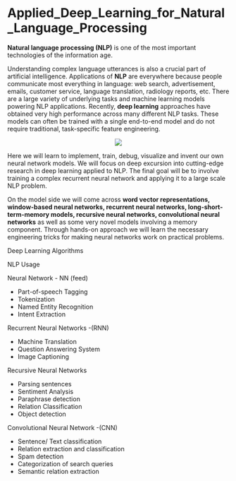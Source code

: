 # Applied_Deep_Learning_for_Natural_Language_Processing

**Natural language processing (NLP)** is one of the most important technologies of the information age. 

Understanding complex language utterances is also a crucial part of artificial intelligence. Applications of **NLP** are everywhere because people communicate most everything in language: web search, advertisement, emails, customer service, language translation, radiology reports, etc. There are a large variety of underlying tasks and machine learning models powering NLP applications. Recently, **deep learning** approaches have obtained very high performance across many different NLP tasks. 
These models can often be trained with a single end-to-end model and do not require traditional, task-specific feature engineering. 

<p align="center"><img src="https://i.ytimg.com/vi/V8qrVleGY5U/maxresdefault.jpg"  /></p>

Here we will learn to implement, train, debug, visualize and invent our own neural network models. We will focus on deep excursion into cutting-edge research in deep learning applied to NLP. 
The final goal will be to involve training a complex recurrent neural network and applying it to a large scale NLP problem. 

On the model side we will come across **word vector representations, window-based neural networks, recurrent neural networks, long-short-term-memory models, recursive neural networks, convolutional neural networks** as well as some very novel models involving a memory component. 
Through hands-on approach we will learn the necessary engineering tricks for making neural networks work on practical problems.

Deep Learning Algorithms

NLP Usage

Neural Network - NN (feed)


- Part-of-speech Tagging
- Tokenization
- Named Entity Recognition
- Intent Extraction

Recurrent Neural Networks -(RNN)


- Machine Translation
- Question Answering System
- Image Captioning

Recursive Neural Networks


- Parsing sentences
- Sentiment Analysis
- Paraphrase detection
- Relation Classification
- Object detection

Convolutional Neural Network -(CNN)


- Sentence/ Text classification
- Relation extraction and classification
- Spam detection
- Categorization of search queries
- Semantic relation extraction
